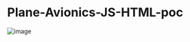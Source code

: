# Plane-Avionics-JS-HTML-poc

![image](https://user-images.githubusercontent.com/66020831/195433198-15001713-2630-4755-b174-e3e3cde3b048.png)
